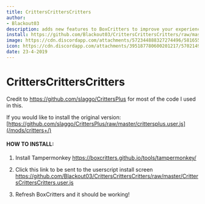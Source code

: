 ```yaml
---
title: CrittersCrittersCritters
author:
- Blackout03
description: adds new features to BoxCritters to improve your experience!
install: https://github.com/Blackout03/CrittersCrittersCritters/raw/master/CrittersCrittersCritters.user.js
image: https://cdn.discordapp.com/attachments/572344888327274496/581655977770876934/unknown.png
icon: https://cdn.discordapp.com/attachments/395187780600201217/570214992100720640/CustomBeaverTwitter.png
date: 23-4-2019
---
```

# CrittersCrittersCritters
Credit to https://github.com/slaggo/CrittersPlus for most of the code I used in this.

If you would like to install the original version: [https://github.com/slaggo/CrittersPlus/raw/master/crittersplus.user.js](/mods/critters+/)



#### HOW TO INSTALL:
1) Install Tampermonkey 
<https://boxcritters.github.io/tools/tampermonkey/>


2) Click this link to be sent to the userscript install screen
<https://github.com/Blackout03/CrittersCrittersCritters/raw/master/CrittersCrittersCritters.user.js>


3) Refresh BoxCritters and it should be working!